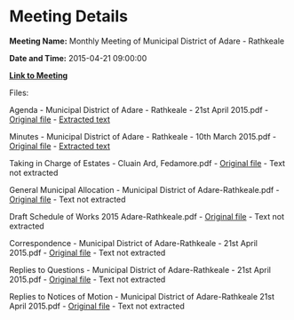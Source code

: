 # Meeting Details

**Meeting Name:** Monthly Meeting of Municipal District of Adare - Rathkeale

**Date and Time:** 2015-04-21 09:00:00

**[Link to Meeting](https://www.limerick.ie/council/whats-on/monthly-meeting-municipal-district-adare-rathkeale-17)**

Files: 

Agenda - Municipal District of Adare - Rathkeale - 21st April 2015.pdf - [Original file](https://www.limerick.ie/sites/default/files/media/documents/2017-07/agenda_21_april2c_2015.pdf) - [Extracted text](./Agenda%20-%20Municipal%20District%20of%20Adare%20-%20Rathkeale%20-%2021st%20April%202015.md)

Minutes - Municipal District of Adare - Rathkeale - 10th March 2015.pdf - [Original file](https://www.limerick.ie/sites/default/files/media/documents/2017-07/02_minutes_10th_march_2015.pdf) - [Extracted text](./Minutes%20-%20Municipal%20District%20of%20Adare%20-%20Rathkeale%20-%2010th%20March%202015.md)

Taking in Charge of Estates - Cluain Ard, Fedamore.pdf - [Original file](https://www.limerick.ie/sites/default/files/media/documents/2017-07/taking_in_charge_of_estates_0.pdf) - Text not extracted

General Municipal Allocation - Municipal District of Adare-Rathkeale.pdf - [Original file](https://www.limerick.ie/sites/default/files/media/documents/2017-07/general_municipal_allocation_1.pdf) - Text not extracted

Draft Schedule of Works 2015 Adare-Rathkeale.pdf - [Original file](https://www.limerick.ie/sites/default/files/media/documents/2017-07/draft_schedule_of_works_2015_adare-rathkeale_0.pdf) - Text not extracted

Correspondence - Municipal District of Adare-Rathkeale - 21st April 2015.pdf - [Original file](https://www.limerick.ie/sites/default/files/media/documents/2017-07/correspondence_4.pdf) - Text not extracted

Replies to Questions - Municipal District of Adare-Rathkeale - 21st April 2015.pdf - [Original file](https://www.limerick.ie/sites/default/files/media/documents/2017-07/replies_to_questions_-_municipal_district_of_adare-rathkeale_-_21st_april_2015.pdf) - Text not extracted

Replies to Notices of Motion - Municipal District of Adare-Rathkeale 21st April 2015.pdf - [Original file](https://www.limerick.ie/sites/default/files/media/documents/2017-07/replies_to_notices_of_motion_-_municipal_district_of_adare-rathkeale_21st_april_2015.pdf) - Text not extracted

